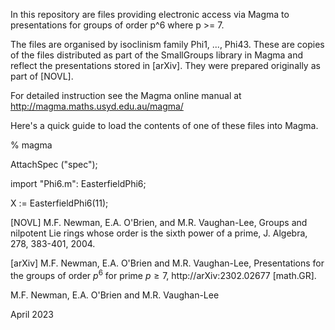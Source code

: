In this repository are files providing electronic access via Magma to presentations for groups of order p^6 where p >= 7.

The files are organised by isoclinism family Phi1, ..., Phi43.  These are copies of the files distributed as part of the SmallGroups library in Magma and reflect the presentations stored in [arXiv]. They were prepared originally as part of [NOVL]. 

For detailed instruction see the Magma online manual at http://magma.maths.usyd.edu.au/magma/ 

Here's a quick guide to load the contents of one of these files into Magma. 

% magma

AttachSpec ("spec");

import "Phi6.m": EasterfieldPhi6;

X := EasterfieldPhi6(11);

[NOVL] M.F. Newman, E.A. O'Brien, and M.R. Vaughan-Lee,
Groups and nilpotent Lie rings whose order is the sixth power of a prime, J. Algebra, 278, 383-401, 2004.

[arXiv] M.F. Newman, E.A. O'Brien and M.R. Vaughan-Lee,
Presentations for the groups of order $p^6$ for prime $p \geq 7$, http://arXiv:2302.02677 [math.GR].

M.F. Newman, E.A. O'Brien and M.R. Vaughan-Lee

April 2023
